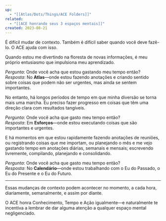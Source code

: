 ```yaml
---
up:
  - "[[Atlas/Dots/Things/ACE Folders]]"
related:
  - "[[ACE honrando seus 3 espaços mentais]]"
created: 2023-08-21
---
```

É difícil mudar de contexto. Também é difícil saber quando você deve fazê-lo. O ACE ajuda com isso.

Quando estou me divertindo na floresta de novas informações, é meu próprio entusiasmo que impulsiona meu aprendizado.

*Pergunta*: Onde você acha que estou gastando meu tempo então?  
​*Resposta*: No **Atlas**—onde estou fazendo anotações e criando sentido sobre coisas que podem não ser urgentes, mas ainda se sentem importantes.

No entanto, há longos períodos de tempo em que minha diversão se torna mais uma marcha. Eu preciso fazer progresso em coisas que têm uma direção clara com resultados tangíveis.

*Pergunta*: Onde você acha que gasto meu tempo então?  
​*Resposta*: Em **Esforços**—onde estou executando coisas que são importantes e urgentes.

E há momentos em que estou rapidamente fazendo anotações de reuniões, ou registrando coisas que me importam, ou planejando o mês e me vejo gastando tempo em anotações diárias, semanais e mensais; escrevendo livremente, compilando, planejando e consolidando.

*Pergunta*: Onde você acha que gasto meu tempo então?  
​*Resposta*: No **Calendário**—onde estou trabalhando com o Eu do Passado, o Eu do Presente e o Eu do Futuro.

---

Essas mudanças de contexto podem acontecer no momento, a cada hora, diariamente, semanalmente, e assim por diante.

O ACE honra Conhecimento, Tempo e Ação igualmente—e naturalmente te incentiva a lembrar de dar alguma atenção a qualquer espaço mental negligenciado.
